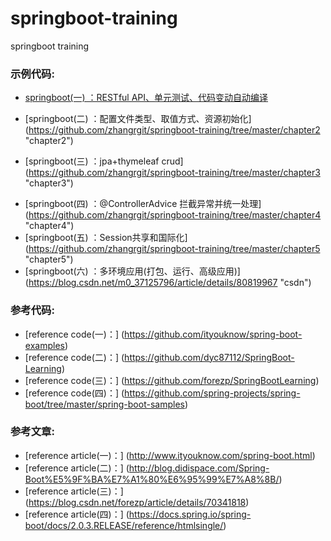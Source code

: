 # springboot-training
springboot training




### 示例代码:

* [springboot(一) ：RESTful API、单元测试、代码变动自动编译](https://github.com/zhangrgit/springboot-training/tree/master/chapter1 "chapter1")                                                          
- [springboot(二) ：配置文件类型、取值方式、资源初始化]                                                              (https://github.com/zhangrgit/springboot-training/tree/master/chapter2 "chapter2")        
 + [springboot(三) ：jpa+thymeleaf crud]                                                                         (https://github.com/zhangrgit/springboot-training/tree/master/chapter3 "chapter3")
* [springboot(四) ：@ControllerAdvice 拦截异常并统一处理]                                                         (https://github.com/zhangrgit/springboot-training/tree/master/chapter4 "chapter4")                                    
* [springboot(五) ：Session共享和国际化]                                                                                                                                                       (https://github.com/zhangrgit/springboot-training/tree/master/chapter5 "chapter5")
* [springboot(六) ：多环境应用(打包、运行、高级应用)]                                                                 (https://blog.csdn.net/m0_37125796/article/details/80819967 "csdn")


### 参考代码:

 * [reference code(一)：] (https://github.com/ityouknow/spring-boot-examples)                       
 * [reference code(二)：] (https://github.com/dyc87112/SpringBoot-Learning)                              
 * [reference code(三)：] (https://github.com/forezp/SpringBootLearning)                                        
 * [reference code(四)：] (https://github.com/spring-projects/spring-boot/tree/master/spring-boot-samples)
 

### 参考文章:

* [reference article(一)：] (http://www.ityouknow.com/spring-boot.html)
* [reference article(二)：] (http://blog.didispace.com/Spring-Boot%E5%9F%BA%E7%A1%80%E6%95%99%E7%A8%8B/)
* [reference article(三)：] (https://blog.csdn.net/forezp/article/details/70341818)
* [reference article(四)：] (https://docs.spring.io/spring-boot/docs/2.0.3.RELEASE/reference/htmlsingle/)
